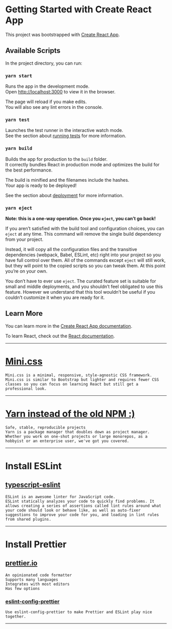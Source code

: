 # Getting Started with Create React App

This project was bootstrapped with [Create React App](https://github.com/facebook/create-react-app).

## Available Scripts

In the project directory, you can run:

### `yarn start`

Runs the app in the development mode.\
Open [http://localhost:3000](http://localhost:3000) to view it in the browser.

The page will reload if you make edits.\
You will also see any lint errors in the console.

### `yarn test`

Launches the test runner in the interactive watch mode.\
See the section about [running tests](https://facebook.github.io/create-react-app/docs/running-tests) for more information.

### `yarn build`

Builds the app for production to the `build` folder.\
It correctly bundles React in production mode and optimizes the build for the best performance.

The build is minified and the filenames include the hashes.\
Your app is ready to be deployed!

See the section about [deployment](https://facebook.github.io/create-react-app/docs/deployment) for more information.

### `yarn eject`

**Note: this is a one-way operation. Once you `eject`, you can’t go back!**

If you aren’t satisfied with the build tool and configuration choices, you can `eject` at any time. This command will remove the single build dependency from your project.

Instead, it will copy all the configuration files and the transitive dependencies (webpack, Babel, ESLint, etc) right into your project so you have full control over them. All of the commands except `eject` will still work, but they will point to the copied scripts so you can tweak them. At this point you’re on your own.

You don’t have to ever use `eject`. The curated feature set is suitable for small and middle deployments, and you shouldn’t feel obligated to use this feature. However we understand that this tool wouldn’t be useful if you couldn’t customize it when you are ready for it.

## Learn More

You can learn more in the [Create React App documentation](https://facebook.github.io/create-react-app/docs/getting-started).

To learn React, check out the [React documentation](https://reactjs.org/).

---

# [Mini.css](https://minicss.us/)

```
Mini.css is a minimal, responsive, style-agnostic CSS framework. Mini.css is similar to Bootstrap but lighter and requires fewer CSS classes so you can focus on learning React but still get a professional look.
```

---

# [Yarn instead of the old NPM :)](https://yarnpkg.com/)

```
Safe, stable, reproducible projects
Yarn is a package manager that doubles down as project manager. Whether you work on one-shot projects or large monorepos, as a hobbyist or an enterprise user, we've got you covered.
```

---

# Install ESLint

## [typescript-eslint](https://typescript-eslint.io/)

```
ESLint is an awesome linter for JavaScript code.
ESLint statically analyzes your code to quickly find problems. It allows creating a series of assertions called lint rules around what your code should look or behave like, as well as auto-fixer suggestions to improve your code for you, and loading in lint rules from shared plugins.
```

---

# Install Prettier

## [prettier.io](https://prettier.io/)

```
An opinionated code formatter
Supports many languages
Integrates with most editors
Has few options
```

### [eslint-config-prettier](https://github.com/prettier/eslint-config-prettier)

```
Use eslint-config-prettier to make Prettier and ESLint play nice together.
```

---
